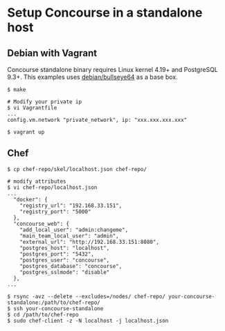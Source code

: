 # Setup Concourse in a standalone host

## Debian with Vagrant

Concourse standalone binary requires Linux kernel 4.19+ and PostgreSQL 9.3+. This examples uses [debian/bullseye64](https://app.vagrantup.com/debian/boxes/bullseye64) as a base box.

    $ make

    # Modify your private ip
    $ vi Vagrantfile
    ...
    config.vm.network "private_network", ip: "xxx.xxx.xxx.xxx"

    $ vagrant up

## Chef

    $ cp chef-repo/skel/localhost.json chef-repo/

    # modify attributes
    $ vi chef-repo/localhost.json
    ...
      "docker": {
        "registry_url": "192.168.33.151",
        "registry_port": "5000"
      },
      "concourse_web": {
        "add_local_user": "admin:changeme",
        "main_team_local_user": "admin",
        "external_url": "http://192.168.33.151:8080",
        "postgres_host": "localhost",
        "postgres_port": "5432",
        "postgres_user": "concourse",
        "postgres_database": "concourse",
        "postgres_sslmode": "disable"
      },
    ...

    $ rsync -avz --delete --excludes=/nodes/ chef-repo/ your-concourse-standalone:/path/to/chef-repo/
    $ ssh your-concourse-standalone
    $ cd /path/to/chef-repo
    $ sudo chef-client -z -N localhost -j localhost.json

